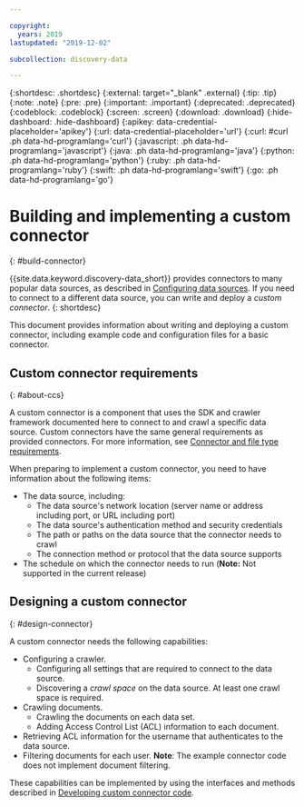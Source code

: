 ```yaml
---

copyright:
  years: 2019
lastupdated: "2019-12-02"

subcollection: discovery-data

---
```


{:shortdesc: .shortdesc}
{:external: target="_blank" .external}
{:tip: .tip}
{:note: .note}
{:pre: .pre}
{:important: .important}
{:deprecated: .deprecated}
{:codeblock: .codeblock}
{:screen: .screen}
{:download: .download}
{:hide-dashboard: .hide-dashboard}
{:apikey: data-credential-placeholder='apikey'} 
{:url: data-credential-placeholder='url'}
{:curl: #curl .ph data-hd-programlang='curl'}
{:javascript: .ph data-hd-programlang='javascript'}
{:java: .ph data-hd-programlang='java'}
{:python: .ph data-hd-programlang='python'}
{:ruby: .ph data-hd-programlang='ruby'}
{:swift: .ph data-hd-programlang='swift'}
{:go: .ph data-hd-programlang='go'}

# Building and implementing a custom connector
{: #build-connector}

{{site.data.keyword.discovery-data_short}} provides connectors to many popular data sources, as described in [Configuring data sources](/docs/services/discovery-data?topic=discovery-data-collection-types#collection-types). If you need to connect to a different data source, you can write and deploy a _custom connector_. 
{: shortdesc}

This document provides information about writing and deploying a custom connector, including example code and configuration files for a basic connector.

## Custom connector requirements
{: #about-ccs}

A custom connector is a component that uses the SDK and crawler framework documented here to connect to and crawl a specific data source. Custom connectors have the same general requirements as provided connectors. For more information, see [Connector and file type requirements](/docs/discovery-data?topic=discovery-data-collections#connectorrequirements).

When preparing to implement a custom connector, you need to have information about the following items:

  - The data source, including:
    - The data source's network location (server name or address including port, or URL including port)
    - The data source's authentication method and security credentials
    - The path or paths on the data source that the connector needs to crawl
    - The connection method or protocol that the data source supports
  - The schedule on which the connector needs to run (**Note:** Not supported in the current release)

## Designing a custom connector
{: #design-connector}

A custom connector needs the following capabilities:

  - Configuring a crawler.
    - Configuring all settings that are required to connect to the data source.
    - Discovering a _crawl space_ on the data source. At least one crawl space is required.
  - Crawling documents.
    - Crawling the documents on each data set.
    - Adding Access Control List (ACL) information to each document.
  - Retrieving ACL information for the username that authenticates to the data source.
  - Filtering documents for each user. **Note**: The example connector code does not implement document filtering.

These capabilities can be implemented by using the interfaces and methods described in [Developing custom connector code](/docs/discovery-data?topic=discovery-data-connector-dev).
